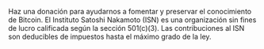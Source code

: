 Haz una donación para ayudarnos a fomentar y preservar el conocimiento de Bitcoin. El Instituto Satoshi Nakamoto (ISN) es una organización sin fines de lucro calificada según la sección 501(c)(3). Las contribuciones al ISN son deducibles de impuestos hasta el máximo grado de la ley.
